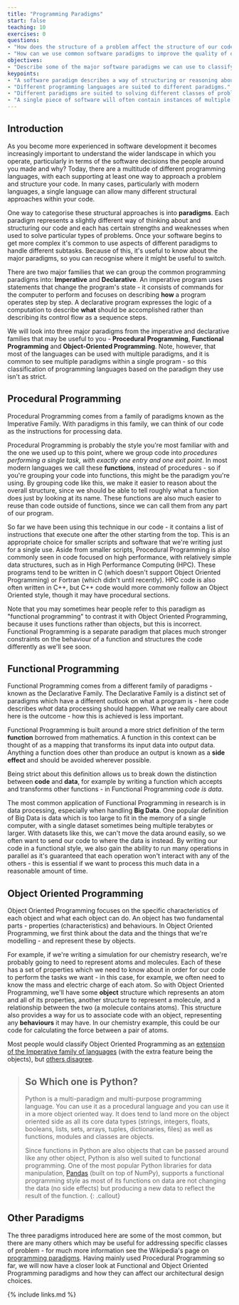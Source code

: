 ```yaml
---
title: "Programming Paradigms"
start: false
teaching: 10
exercises: 0
questions:
- "How does the structure of a problem affect the structure of our code?"
- "How can we use common software paradigms to improve the quality of our software?"
objectives:
- "Describe some of the major software paradigms we can use to classify programming languages."
keypoints:
- "A software paradigm describes a way of structuring or reasoning about code."
- "Different programming languages are suited to different paradigms."
- "Different paradigms are suited to solving different classes of problems."
- "A single piece of software will often contain instances of multiple paradigms."
---
```


## Introduction

As you become more experienced in software development it becomes increasingly important
to understand the wider landscape in which you operate,
particularly in terms of the software decisions the people around you made and why?
Today, there are a multitude of different programming languages,
with each supporting at least one way to approach a problem and structure your code.
In many cases, particularly with modern languages,
a single language can allow many different structural approaches within your code.

One way to categorise these structural approaches is into **paradigms**.
Each paradigm represents a slightly different way of thinking about and structuring our code
and each has certain strengths and weaknesses when used to solve particular types of problems.
Once your software begins to get more complex
it's common to use aspects of different paradigms to handle different subtasks.
Because of this, it's useful to know about the major paradigms,
so you can recognise where it might be useful to switch.

There are two major families that we can group the common programming paradigms into:
**Imperative** and **Declarative**.
An imperative program uses statements that change the program's state -
it consists of commands for the computer to perform
and focuses on describing **how** a program operates step by step.
A declarative program expresses the logic of a computation
to describe **what** should be accomplished
rather than describing its control flow as a sequence steps.

We will look into three major paradigms
from the imperative and declarative families that may be useful to you -
**Procedural Programming**, **Functional Programming** and **Object-Oriented Programming**.
Note, however, that most of the languages can be used with multiple paradigms,
and it is common to see multiple paradigms within a single program -
so this classification of programming languages based on the paradigm they use isn't as strict.

## Procedural Programming

Procedural Programming comes from a family of paradigms known as the Imperative Family.
With paradigms in this family, we can think of our code as the instructions for processing data.

Procedural Programming is probably the style you're most familiar with
and the one we used up to this point,
where we group code into
*procedures performing a single task, with exactly one entry and one exit point*.
In most modern languages we call these **functions**, instead of procedures -
so if you're grouping your code into functions, this might be the paradigm you're using.
By grouping code like this, we make it easier to reason about the overall structure,
since we should be able to tell roughly what a function does just by looking at its name.
These functions are also much easier to reuse than code outside of functions,
since we can call them from any part of our program.

So far we have been using this technique in our code -
it contains a list of instructions that execute one after the other starting from the top.
This is an appropriate choice for smaller scripts and software
that we're writing just for a single use.
Aside from smaller scripts, Procedural Programming is also commonly seen
in code focused on high performance, with relatively simple data structures,
such as in High Performance Computing (HPC).
These programs tend to be written in C (which doesn't support Object Oriented Programming)
or Fortran (which didn't until recently).
HPC code is also often written in C++,
but C++ code would more commonly follow an Object Oriented style,
though it may have procedural sections.

Note that you may sometimes hear people refer to this paradigm as "functional programming"
to contrast it with Object Oriented Programming,
because it uses functions rather than objects,
but this is incorrect.
Functional Programming is a separate paradigm that
places much stronger constraints on the behaviour of a function
and structures the code differently as we'll see soon.

## Functional Programming

Functional Programming comes from a different family of paradigms -
known as the Declarative Family.
The Declarative Family is a distinct set of paradigms
which have a different outlook on what a program is -
here code describes *what* data processing should happen.
What we really care about here is the outcome - how this is achieved is less important.

Functional Programming is built around
a more strict definition of the term **function** borrowed from mathematics.
A function in this context can be thought of as
a mapping that transforms its input data into output data.
Anything a function does other than produce an output is known as a **side effect**
and should be avoided wherever possible.

Being strict about this definition allows us to
break down the distinction between **code** and **data**,
for example by writing a function which accepts and transforms other functions -
in Functional Programming *code is data*.

The most common application of Functional Programming in research is in data processing,
especially when handling **Big Data**.
One popular definition of Big Data is
data which is too large to fit in the memory of a single computer,
with a single dataset sometimes being multiple terabytes or larger.
With datasets like this, we can't move the data around easily,
so we often want to send our code to where the data is instead.
By writing our code in a functional style,
we also gain the ability to run many operations in parallel
as it's guaranteed that each operation won't interact with any of the others -
this is essential if we want to process this much data in a reasonable amount of time.

## Object Oriented Programming

Object Oriented Programming focuses on the specific characteristics of each object
and what each object can do.
An object has two fundamental parts - properties (characteristics) and behaviours.
In Object Oriented Programming,
we first think about the data and the things that we're modelling - and represent these by objects.

For example, if we're writing a simulation for our chemistry research,
we're probably going to need to represent atoms and molecules.
Each of these has a set of properties which we need to know about
in order for our code to perform the tasks we want -
in this case, for example, we often need to know the mass and electric charge of each atom.
So with Object Oriented Programming,
we'll have some **object** structure which represents an atom and all of its properties,
another structure to represent a molecule,
and a relationship between the two (a molecule contains atoms).
This structure also provides a way for us to associate code with an object,
representing any **behaviours** it may have.
In our chemistry example, this could be our code for calculating the force between a pair of atoms.

Most people would classify Object Oriented Programming as an
[extension of the Imperative family of languages](https://www.digitalocean.com/community/tutorials/functional-imperative-object-oriented-programming-comparison)
(with the extra feature being the objects), but
[others disagree](https://stackoverflow.com/questions/38527078/what-is-the-difference-between-imperative-and-object-oriented-programming).

> ## So Which one is Python?
> Python is a multi-paradigm and multi-purpose programming language.
> You can use it as a procedural language and you can use it in a more object oriented way.
> It does tend to land more on the object oriented side as all its core data types
> (strings, integers, floats, booleans, lists,
> sets, arrays, tuples, dictionaries, files)
> as well as functions, modules and classes are objects.
>
> Since functions in Python are also objects that can be passed around like any other object,
> Python is also well suited to functional programming.
> One of the most popular Python libraries for data manipulation,
> [Pandas](https://pandas.pydata.org/) (built on top of NumPy),
> supports a functional programming style
> as most of its functions on data are not changing the data (no side effects)
> but producing a new data to reflect the result of the function.
{: .callout}

## Other Paradigms

The three paradigms introduced here are some of the most common,
but there are many others which may be useful for addressing specific classes of problem -
for much more information see the Wikipedia's page on
[programming paradigms](https://en.wikipedia.org/wiki/Programming_paradigm).
Having mainly used Procedural Programming so far,
we will now have a closer look at Functional and Object Oriented Programming paradigms
and how they can affect our architectural design choices.

{% include links.md %}
